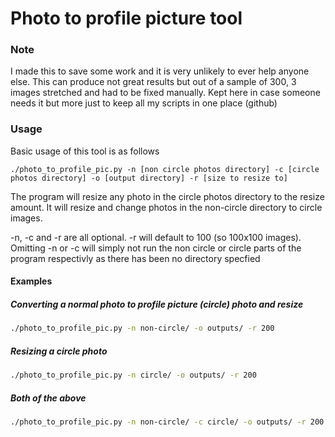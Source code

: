 # Photo to profile picture tool

### Note

I made this to save some work and it is very unlikely to ever help anyone else.
This can produce not great results but out of a sample of 300, 3 images
stretched and had to be fixed manually. Kept here in case someone needs it but
more just to keep all my scripts in one place (github)

### Usage

Basic usage of this tool is as follows

```
./photo_to_profile_pic.py -n [non circle photos directory] -c [circle photos directory] -o [output directory] -r [size to resize to]
```

The program will resize any photo in the circle photos directory to the resize
amount. It will resize and change photos in the non-circle directory to circle
images.

-n, -c and -r are all optional. -r will default to 100 (so 100x100 images).
Omitting -n or -c will simply not run the non circle or circle parts of the
program respectivly as there has been no directory specfied

#### Examples

##### Converting a normal photo to profile picture (circle) photo and resize

```bash
./photo_to_profile_pic.py -n non-circle/ -o outputs/ -r 200
```

##### Resizing a circle photo

```bash
./photo_to_profile_pic.py -n circle/ -o outputs/ -r 200
```

##### Both of the above

```bash
./photo_to_profile_pic.py -n non-circle/ -c circle/ -o outputs/ -r 200
```
